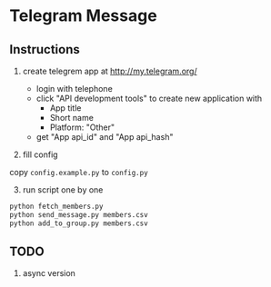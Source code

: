 Telegram Message
===

## Instructions

1. create telegrem app at http://my.telegram.org/

    - login with telephone
    - click "API development tools" to create new application with
      - App title
      - Short name
      - Platform: "Other"
    - get "App api_id" and "App api_hash"

2. fill config

copy `config.example.py` to `config.py`

3. run script one by one

```py
python fetch_members.py
python send_message.py members.csv
python add_to_group.py members.csv
```

## TODO

1. async version